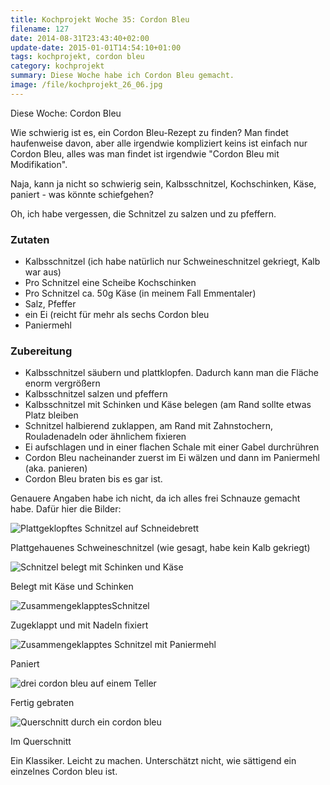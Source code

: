 ```yaml
---
title: Kochprojekt Woche 35: Cordon Bleu
filename: 127
date: 2014-08-31T23:43:40+02:00
update-date: 2015-01-01T14:54:10+01:00
tags: kochprojekt, cordon bleu
category: kochprojekt
summary: Diese Woche habe ich Cordon Bleu gemacht.
image: /file/kochprojekt_26_06.jpg
---
```


Diese Woche: Cordon Bleu

Wie schwierig ist es, ein Cordon Bleu-Rezept zu finden? Man findet haufenweise davon, aber alle irgendwie kompliziert keins ist einfach nur Cordon Bleu, alles was man findet ist irgendwie "Cordon Bleu mit Modifikation".

Naja, kann ja nicht so schwierig sein, Kalbsschnitzel, Kochschinken, Käse, paniert - was könnte schiefgehen?

Oh, ich habe vergessen, die Schnitzel zu salzen und zu pfeffern.

### Zutaten

- Kalbsschnitzel (ich habe natürlich nur Schweineschnitzel gekriegt, Kalb war aus)
- Pro Schnitzel eine Scheibe Kochschinken
- Pro Schnitzel ca. 50g Käse (in meinem Fall Emmentaler)
- Salz, Pfeffer
- ein Ei (reicht für mehr als sechs Cordon bleu
- Paniermehl

### Zubereitung

- Kalbsschnitzel säubern und plattklopfen. Dadurch kann man die Fläche enorm vergrößern
- Kalbsschnitzel salzen und pfeffern
- Kalbsschnitzel mit Schinken und Käse belegen (am Rand sollte etwas Platz bleiben
- Schnitzel halbierend zuklappen, am Rand mit Zahnstochern, Rouladenadeln oder ähnlichem fixieren
- Ei aufschlagen und in einer flachen Schale mit einer Gabel durchrühren
- Cordon Bleu nacheinander zuerst im Ei wälzen und dann im Paniermehl (aka. panieren)
- Cordon Bleu braten bis es gar ist.

Genauere Angaben habe ich nicht, da ich alles frei Schnauze gemacht habe. Dafür hier die Bilder:

![Plattgeklopftes Schnitzel auf Schneidebrett](/file/kochprojekt_35_01.jpg)

Plattgehauenes Schweineschnitzel (wie gesagt, habe kein Kalb gekriegt)

![Schnitzel belegt mit Schinken und Käse](/file/kochprojekt_35_02.jpg)

Belegt mit Käse und Schinken

![ZusammengeklapptesSchnitzel](/file/kochprojekt_35_03.jpg)

Zugeklappt und mit Nadeln fixiert

![Zusammengeklapptes Schnitzel mit Paniermehl](/file/kochprojekt_35_04.jpg)

Paniert

![drei cordon bleu auf einem Teller](/file/kochprojekt_35_05.jpg)

Fertig gebraten

![Querschnitt durch ein cordon bleu](/file/kochprojekt_35_06.jpg)

Im Querschnitt

Ein Klassiker. Leicht zu machen. Unterschätzt nicht, wie sättigend ein einzelnes Cordon bleu ist.
